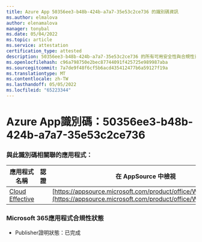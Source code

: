 ```yaml
---
title: Azure App 50356ee3-b48b-424b-a7a7-35e53c2ce736 的識別碼資訊
ms.author: elmalova
author: elenamalova
manager: tonybal
ms.date: 05/04/2022
ms.topic: article
ms.service: attestation
certification_type: attested
description: 50356ee3-b48b-424b-a7a7-35e53c2ce736 的所有可用安全性與合規性資訊。
ms.openlocfilehash: c96a798750e2bec87744091f425725e989987aba
ms.sourcegitcommit: 7a7de9f48f6cf5b6acd435412477b6a59127f19a
ms.translationtype: MT
ms.contentlocale: zh-TW
ms.lasthandoff: 05/05/2022
ms.locfileid: "65223344"
---
```

# <a name="azure-app-id-50356ee3-b48b-424b-a7a7-35e53c2ce736"></a>Azure App識別碼：50356ee3-b48b-424b-a7a7-35e53c2ce736


### <a name="apps-associated-with-this-id"></a>與此識別碼相關聯的應用程式：
| **應用程式名稱** | **認證** | **在 AppSource 中檢視** |
|--------------|---------------|-----------------------|
| [Cloud Effective](../forward/WA200002408.md) |  | [https://appsource.microsoft.com/product/office/WA200002408](https://appsource.microsoft.com/product/office/WA200002408) |

### <a name="microsoft-365-app-compliance-status"></a>Microsoft 365應用程式合規性狀態
- Publisher證明狀態：已完成
